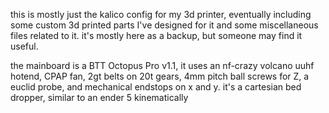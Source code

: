 this is mostly just the kalico config for my 3d printer, eventually including some custom 3d printed parts I've designed for it and some miscellaneous files related to it.  it's mostly here as a backup, but someone may find it useful.

the mainboard is a BTT Octopus Pro v1.1, it uses an nf-crazy volcano uuhf hotend, CPAP fan, 2gt belts on 20t gears, 4mm pitch ball screws for Z, a euclid probe, and mechanical endstops on x and y.  it's a cartesian bed dropper, similar to an ender 5 kinematically
